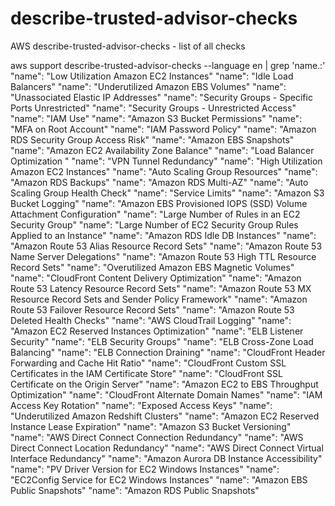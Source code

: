# describe-trusted-advisor-checks
AWS describe-trusted-advisor-checks - list of all checks


aws support describe-trusted-advisor-checks --language en | grep 'name.:'
            "name": "Low Utilization Amazon EC2 Instances"
            "name": "Idle Load Balancers"
            "name": "Underutilized Amazon EBS Volumes"
            "name": "Unassociated Elastic IP Addresses"
            "name": "Security Groups - Specific Ports Unrestricted"
            "name": "Security Groups - Unrestricted Access"
            "name": "IAM Use"
            "name": "Amazon S3 Bucket Permissions"
            "name": "MFA on Root Account"
            "name": "IAM Password Policy"
            "name": "Amazon RDS Security Group Access Risk"
            "name": "Amazon EBS Snapshots"
            "name": "Amazon EC2 Availability Zone Balance"
            "name": "Load Balancer Optimization "
            "name": "VPN Tunnel Redundancy"
            "name": "High Utilization Amazon EC2 Instances"
            "name": "Auto Scaling Group Resources"
            "name": "Amazon RDS Backups"
            "name": "Amazon RDS Multi-AZ"
            "name": "Auto Scaling Group Health Check"
            "name": "Service Limits"
            "name": "Amazon S3 Bucket Logging"
            "name": "Amazon EBS Provisioned IOPS (SSD) Volume Attachment Configuration"
            "name": "Large Number of Rules in an EC2 Security Group"
            "name": "Large Number of EC2 Security Group Rules Applied to an Instance"
            "name": "Amazon RDS Idle DB Instances"
            "name": "Amazon Route 53 Alias Resource Record Sets"
            "name": "Amazon Route 53 Name Server Delegations"
            "name": "Amazon Route 53 High TTL Resource Record Sets"
            "name": "Overutilized Amazon EBS Magnetic Volumes"
            "name": "CloudFront Content Delivery Optimization"
            "name": "Amazon Route 53 Latency Resource Record Sets"
            "name": "Amazon Route 53 MX Resource Record Sets and Sender Policy Framework"
            "name": "Amazon Route 53 Failover Resource Record Sets"
            "name": "Amazon Route 53 Deleted Health Checks"
            "name": "AWS CloudTrail Logging"
            "name": "Amazon EC2 Reserved Instances Optimization"
            "name": "ELB Listener Security"
            "name": "ELB Security Groups"
            "name": "ELB Cross-Zone Load Balancing"
            "name": "ELB Connection Draining"
            "name": "CloudFront Header Forwarding and Cache Hit Ratio"
            "name": "CloudFront Custom SSL Certificates in the IAM Certificate Store"
            "name": "CloudFront SSL Certificate on the Origin Server"
            "name": "Amazon EC2 to EBS Throughput Optimization"
            "name": "CloudFront Alternate Domain Names"
            "name": "IAM Access Key Rotation"
            "name": "Exposed Access Keys"
            "name": "Underutilized Amazon Redshift Clusters"
            "name": "Amazon EC2 Reserved Instance Lease Expiration"
            "name": "Amazon S3 Bucket Versioning"
            "name": "AWS Direct Connect Connection Redundancy"
            "name": "AWS Direct Connect Location Redundancy"
            "name": "AWS Direct Connect Virtual Interface Redundancy"
            "name": "Amazon Aurora DB Instance Accessibility"
            "name": "PV Driver Version for EC2 Windows Instances"
            "name": "EC2Config Service for EC2 Windows Instances"
            "name": "Amazon EBS Public Snapshots"
            "name": "Amazon RDS Public Snapshots"
            
